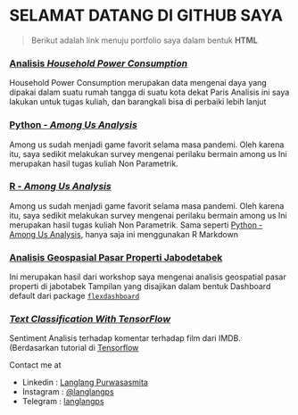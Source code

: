 # SELAMAT DATANG DI GITHUB SAYA

> Berikut adalah link menuju portfolio saya dalam bentuk **HTML**


### [Analisis _Household Power Consumption_](https://langlangps.github.io/komstat/household-power-consumption-vis/)

Household Power Consumption merupakan data mengenai daya yang dipakai dalam suatu rumah tangga di suatu kota dekat Paris
Analisis ini saya lakukan untuk tugas kuliah, dan barangkali bisa di perbaiki lebih lanjut

### [Python - _Among Us Analysis_](https://langlangps.github.io/among-us-analysis/py-notebook/)

Among us sudah menjadi game favorit selama masa pandemi. Oleh karena itu, saya sedikit melakukan survey mengenai perilaku bermain among us
Ini merupakan hasil tugas kuliah Non Parametrik. 

### [R - _Among Us Analysis_](https://langlangps.github.io/among-us-analysis/r-markdown)

Among us sudah menjadi game favorit selama masa pandemi. Oleh karena itu, saya sedikit melakukan survey mengenai perilaku bermain among us
Ini merupakan hasil tugas kuliah Non Parametrik. Sama seperti [Python - Among Us Analysis](https://langlangps.github.io/among-us-analysis/py-notebook/), hanya saja ini menggunakan R Markdown

### [Analisis Geospasial Pasar Properti Jabodetabek](https://langlangps.github.io/geospatial/)

Ini merupakan hasil dari workshop saya mengenai analisis geospatial pasar properti di jabotabek
Tampilan yang disajikan dalam bentuk Dashboard default dari package [```flexdashboard```](https://rmarkdown.rstudio.com/flexdashboard/)

### [_Text Classification With TensorFlow_](https://langlangps.github.io/tensor-learn/text-classification/)

Sentiment Analisis terhadap komentar terhadap film dari IMDB. (Berdasarkan tutorial di [Tensorflow](https://www.tensorflow.org/tutorials/keras/classification)





Contact me at 

- Linkedin : [Langlang Purwasasmita](https://www.linkedin.com/in/langlang-purwasasmita-7233a0184)
- Instagram : [@langlangps](https://www.instagram.com/langlangps/)
- Telegram : [langlangps](https://t.me/langlangps/)
